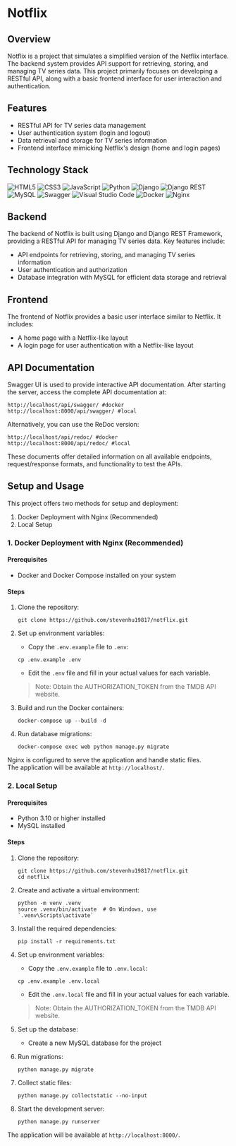 # Notflix

## Overview

Notflix is a project that simulates a simplified version of the Netflix interface. The backend system provides API support for retrieving, storing, and managing TV series data. This project primarily focuses on developing a RESTful API, along with a basic frontend interface for user interaction and authentication.

## Features

- RESTful API for TV series data management
- User authentication system (login and logout)
- Data retrieval and storage for TV series information
- Frontend interface mimicking Netflix's design (home and login pages)

## Technology Stack

![HTML5](https://img.shields.io/badge/html5-%23E34F26.svg?style=for-the-badge&logo=html5&logoColor=white)
![CSS3](https://img.shields.io/badge/css3-%231572B6.svg?style=for-the-badge&logo=css3&logoColor=white)
![JavaScript](https://img.shields.io/badge/javascript-%23323330.svg?style=for-the-badge&logo=javascript&logoColor=%23F7DF1E)
![Python](https://img.shields.io/badge/python-3670A0?style=for-the-badge&logo=python&logoColor=ffdd54)
![Django](https://img.shields.io/badge/django-%23092E20.svg?style=for-the-badge&logo=django&logoColor=white)
![Django REST](https://img.shields.io/badge/DJANGO-REST-ff1709?style=for-the-badge&logo=django&logoColor=white&color=ff1709&labelColor=gray)
![MySQL](https://img.shields.io/badge/mysql-4479A1.svg?style=for-the-badge&logo=mysql&logoColor=white)
![Swagger](https://img.shields.io/badge/-Swagger-%23Clojure?style=for-the-badge&logo=swagger&logoColor=white)
![Visual Studio Code](https://img.shields.io/badge/Visual%20Studio%20Code-0078d7.svg?style=for-the-badge&logo=visual-studio-code&logoColor=white)
![Docker](https://img.shields.io/badge/docker-%230db7ed.svg?style=for-the-badge&logo=docker&logoColor=white)
![Nginx](https://img.shields.io/badge/nginx-%23009639.svg?style=for-the-badge&logo=nginx&logoColor=white)

## Backend

The backend of Notflix is built using Django and Django REST Framework, providing a RESTful API for managing TV series data. Key features include:

- API endpoints for retrieving, storing, and managing TV series information
- User authentication and authorization
- Database integration with MySQL for efficient data storage and retrieval

## Frontend

The frontend of Notflix provides a basic user interface similar to Netflix. It includes:

- A home page with a Netflix-like layout
- A login page for user authentication with a Netflix-like layout

## API Documentation

Swagger UI is used to provide interactive API documentation. After starting the server, access the complete API documentation at:

```
http://localhost/api/swagger/ #docker
http://localhost:8000/api/swagger/ #local
```

Alternatively, you can use the ReDoc version:

```
http://localhost/api/redoc/ #docker
http://localhost:8000/api/redoc/ #local
```

These documents offer detailed information on all available endpoints, request/response formats, and functionality to test the APIs.

## Setup and Usage

This project offers two methods for setup and deployment:
1. Docker Deployment with Nginx (Recommended)
2. Local Setup

### 1. Docker Deployment with Nginx (Recommended)

#### Prerequisites
- Docker and Docker Compose installed on your system

#### Steps
1. Clone the repository:
   ```
   git clone https://github.com/stevenhu19817/notflix.git
   ```

2. Set up environment variables:
    - Copy the `.env.example` file to `.env`:
    ```
    cp .env.example .env
    ```
    - Edit the `.env` file and fill in your actual values for each variable.
   > Note: Obtain the AUTHORIZATION_TOKEN from the TMDB API website.

3. Build and run the Docker containers:
   ```
   docker-compose up --build -d
   ```

4. Run database migrations:
   ```
   docker-compose exec web python manage.py migrate
   ```

Nginx is configured to serve the application and handle static files.<br>
The application will be available at `http://localhost/`.

### 2. Local Setup

#### Prerequisites
- Python 3.10 or higher installed
- MySQL installed

#### Steps
1. Clone the repository:
   ```
   git clone https://github.com/stevenhu19817/notflix.git
   cd notflix
   ```

2. Create and activate a virtual environment:
   ```
   python -m venv .venv
   source .venv/bin/activate  # On Windows, use `.venv\Scripts\activate`
   ```

3. Install the required dependencies:
   ```
   pip install -r requirements.txt
   ```

4. Set up environment variables:
   - Copy the `.env.example` file to `.env.local`:
    ```
    cp .env.example .env.local
    ```
   - Edit the `.env.local` file and fill in your actual values for each variable.
   > Note: Obtain the AUTHORIZATION_TOKEN from the TMDB API website.

5. Set up the database:
   - Create a new MySQL database for the project

6. Run migrations:
   ```
   python manage.py migrate
   ```

7. Collect static files:
   ```
   python manage.py collectstatic --no-input
   ```

8. Start the development server:
   ```
   python manage.py runserver
   ```

The application will be available at `http://localhost:8000/`.
